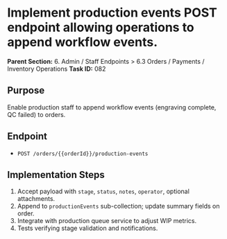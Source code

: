 # Implement production events POST endpoint allowing operations to append workflow events.

**Parent Section:** 6. Admin / Staff Endpoints > 6.3 Orders / Payments / Inventory Operations
**Task ID:** 082

## Purpose
Enable production staff to append workflow events (engraving complete, QC failed) to orders.

## Endpoint
- `POST /orders/{{orderId}}/production-events`

## Implementation Steps
1. Accept payload with `stage`, `status`, `notes`, `operator`, optional attachments.
2. Append to `productionEvents` sub-collection; update summary fields on order.
3. Integrate with production queue service to adjust WIP metrics.
4. Tests verifying stage validation and notifications.
